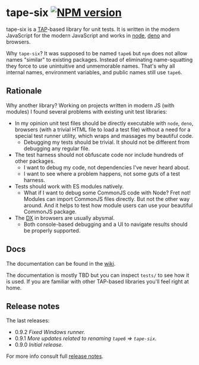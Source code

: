 # tape-six [![NPM version][npm-img]][npm-url]

[npm-img]:      https://img.shields.io/npm/v/tape-six.svg
[npm-url]:      https://npmjs.org/package/tape-six

tape-six is a [TAP](https://en.wikipedia.org/wiki/Test_Anything_Protocol)-based library for unit tests. It is written in the modern JavaScript for the modern JavaScript and works in [node](https://nodejs.org/), [deno](https://deno.land/) and browsers.

Why `tape-six`? It was supposed to be named `tape6` but `npm` does not allow names "similar" to existing packages. Instead of eliminating name-squatting they force to use unintuitive and unmemorable names. That's why all internal names, environment variables, and public names still use `tape6`.

## Rationale

Why another library? Working on projects written in modern JS (with modules) I found several problems with existing unit test libraries:

* In my opinion unit test files should be directly executable with `node`, `deno`, browsers (with a trivial HTML file to load a test file) without a need for a special test runner utility, which wraps and massages my beautiful code.
  * Debugging my tests should be trivial. It should not be different from debugging any regular file.
* The test harness should not obfuscate code nor include hundreds of other packages.
  * I want to debug my code, not dependencies I've never heard about.
  * I want to see where a problem happens, not some guts of a test harness.
* Tests should work with ES modules natively.
  * What if I want to debug some CommonJS code with Node? Fret not! Modules can import CommonJS files directly. But not the other way around. And it helps to test how module users can use your beautiful CommonJS package.
* The [DX](https://en.wikipedia.org/wiki/User_experience#Developer_experience) in browsers are usually abysmal.
  * Both console-based debugging and a UI to navigate results should be properly supported.

## Docs

The documentation can be found in the [wiki](https://github.com/uhop/tape-six/wiki).

The documentation is mostly TBD but you can inspect `tests/` to see how it is used.
If you are familiar with other TAP-based libraries you'll feel right at home.

## Release notes

The last releases:

* 0.9.2 *Fixed Windows runner.*
* 0.9.1 *More updates related to renaming `tape6` &rArr; `tape-six`.*
* 0.9.0 *Initial release.*

For more info consult full [release notes](https://github.com/uhop/tape-six/wiki/Release-notes).
